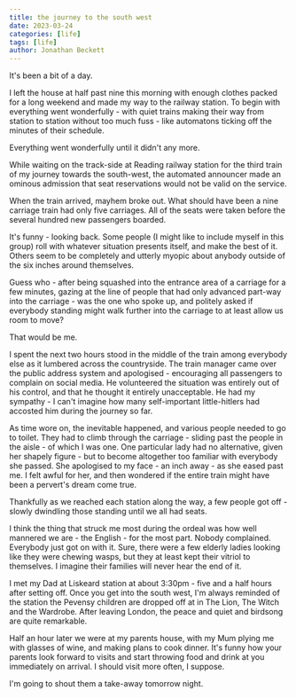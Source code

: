 ```yaml
---
title: the journey to the south west
date: 2023-03-24
categories: [life]
tags: [life]
author: Jonathan Beckett
---
```


It's been a bit of a day.

I left the house at half past nine this morning with enough clothes packed for a long weekend and made my way to the railway station. To begin with everything went wonderfully - with quiet trains making their way from station to station without too much fuss - like automatons ticking off the minutes of their schedule.

Everything went wonderfully until it didn't any more.

While waiting on the track-side at Reading railway station for the third train of my journey towards the south-west, the automated announcer made an ominous admission that seat reservations would not be valid on the service.

When the train arrived, mayhem broke out. What should have been a nine carriage train had only five carriages. All of the seats were taken before the several hundred new passengers boarded.

It's funny - looking back. Some people (I might like to include myself in this group) roll with whatever situation presents itself, and make the best of it. Others seem to be completely and utterly myopic about anybody outside of the six inches around themselves.

Guess who - after being squashed into the entrance area of a carriage for a few minutes, gazing at the line of people that had only advanced part-way into the carriage - was the one who spoke up, and politely asked if everybody standing might walk further into the carriage to at least allow us room to move?

That would be me.

I spent the next two hours stood in the middle of the train among everybody else as it lumbered across the countryside. The train manager came over the public address system and apologised - encouraging all passengers to complain on social media. He volunteered the situation was entirely out of his control, and that he thought it entirely unacceptable. He had my sympathy - I can't imagine how many self-important little-hitlers had accosted him during the journey so far.

As time wore on, the inevitable happened, and various people needed to go to toilet. They had to climb through the carriage - sliding past the people in the aisle - of which I was one. One particular lady had no alternative, given her shapely figure - but to become altogether too familiar with everybody she passed. She apologised to my face - an inch away - as she eased past me. I felt awful for her, and then wondered if the entire train might have been a pervert's dream come true.

Thankfully as we reached each station along the way, a few people got off - slowly dwindling those standing until we all had seats.

I think the thing that struck me most during the ordeal was how well mannered we are - the English - for the most part. Nobody complained. Everybody just got on with it. Sure, there were a few elderly ladies looking like they were chewing wasps, but they at least kept their vitriol to themselves. I imagine their families will never hear the end of it.

I met my Dad at Liskeard station at about 3:30pm - five and a half hours after setting off. Once you get into the south west, I'm always reminded of the station the Pevensy children are dropped off at in The Lion, The Witch and the Wardrobe. After leaving London, the peace and quiet and birdsong are quite remarkable.

Half an hour later we were at my parents house, with my Mum plying me with glasses of wine, and making plans to cook dinner. It's funny how your parents look forward to visits and start throwing food and drink at you immediately on arrival. I should visit more often, I suppose.

I'm going to shout them a take-away tomorrow night.